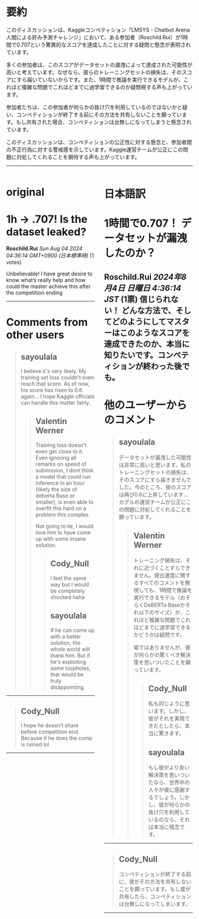 # 要約 
このディスカッションは、Kaggleコンペティション「LMSYS - Chatbot Arena 人間による好み予測チャレンジ」において、ある参加者（Roschild.Rui）が1時間で0.707という驚異的なスコアを達成したことに対する疑問と懸念が表明されています。

多くの参加者は、このスコアがデータセットの漏洩によって達成された可能性が高いと考えています。なぜなら、彼らのトレーニングセットの損失は、そのスコアにすら届いていないからです。また、1時間で推論を実行できるモデルが、これほど複雑な問題でこれほどまでに過学習できるのか疑問視する声も上がっています。

参加者たちは、この参加者が何らかの抜け穴を利用しているのではないかと疑い、コンペティションが終了する前にその方法を共有しないことを願っています。もし共有された場合、コンペティションは台無しになってしまうと懸念されています。

このディスカッションは、コンペティションの公正性に対する懸念と、参加者間の不正行為に対する警戒感を示しています。Kaggle運営チームが公正にこの問題に対処してくれることを期待する声も上がっています。 


---


<style>
.column-left{
  float: left;
  width: 47.5%;
  text-align: left;
}
.column-right{
  float: right;
  width: 47.5%;
  text-align: left;
}
.column-one{
  float: left;
  width: 100%;
  text-align: left;
}
</style>


<div class="column-left">

# original

# 1h -> .707! Is the dataset leaked?

**Roschild.Rui** *Sun Aug 04 2024 04:36:14 GMT+0900 (日本標準時)* (1 votes)

Unbelievable! I have great desire to know what’s really help and how could the master achieve this after the competition ending



---

 # Comments from other users

> ## sayoulala
> 
> I believe it's very likely. My training set loss couldn't even reach that score. As of now, his score has risen to 0.6 again… I hope Kaggle officials can handle this matter fairly.
> 
> 
> 
> > ## Valentin Werner
> > 
> > Training loss doesn't even get close to it. Even ignoring all remarks on speed of submission, I dont think a model that could run inference in an hour (likely the size of deberta Base or smaller), is even  able to overfit this hard on a problem this complex. 
> > 
> > Not going to lie, I would love him to have come up with some insane solution.
> > 
> > 
> > 
> > > ## Cody_Null
> > > 
> > > I feel the same way but I would be completely shocked haha
> > > 
> > > 
> > > 
> > > ## sayoulala
> > > 
> > > If he can come up with a better solution, the whole world will thank him. But if he's exploiting some loopholes, that would be truly disappointing.
> > > 
> > > 
> > > 


---

> ## Cody_Null
> 
> I hope he doesn’t share before competition end. Because if he does the comp is ruined lol 
> 
> 
> 


---



</div>
<div class="column-right">

# 日本語訳

# 1時間で0.707！ データセットが漏洩したのか？
**Roschild.Rui** *2024年8月4日 日曜日 4:36:14 JST* (1票)
信じられない！ どんな方法で、そしてどのようにしてマスターはこのようなスコアを達成できたのか、本当に知りたいです。コンペティションが終わった後でも。
---
# 他のユーザーからのコメント
> ## sayoulala
> 
> データセットが漏洩した可能性は非常に高いと思います。私のトレーニングセットの損失は、そのスコアにすら届きませんでした。今のところ、彼のスコアは再び0.6に上昇しています… カグルの運営チームが公正にこの問題に対処してくれることを願っています。
> 
> 
> 
> > ## Valentin Werner
> > 
> > トレーニング損失は、それに近づくことすらできません。提出速度に関するすべてのコメントを無視しても、1時間で推論を実行できるモデル（おそらくDeBERTa Baseかそれ以下のサイズ）が、これほど複雑な問題でこれほどまでに過学習できるかどうかは疑問です。
> > 
> > 嘘ではありませんが、彼が何らかの驚くべき解決策を思いついたことを願っています。
> > 
> > 
> > > ## Cody_Null
> > > 
> > > 私も同じように思います。しかし、彼がそれを実現できたとしたら、本当に驚きます。
> > > 
> > > 
> > > 
> > > ## sayoulala
> > > 
> > > もし彼がより良い解決策を思いついたなら、世界中の人々が彼に感謝するでしょう。しかし、彼が何らかの抜け穴を利用しているのなら、それは本当に残念です。
> > > 
> > > 
> > > 
---
> ## Cody_Null
> 
> コンペティションが終了する前に、彼がその方法を共有しないことを願っています。もし彼が共有したら、コンペティションは台無しになってしまいます。
> 
> 
> 
--- 



</div>